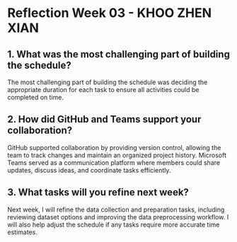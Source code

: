 # Reflection Week 03 - KHOO ZHEN XIAN

## 1. What was the most challenging part of building the schedule?

The most challenging part of building the schedule was deciding the appropriate duration for each task to ensure all activities could be completed on time. 

## 2. How did GitHub and Teams support your collaboration?

GitHub supported collaboration by providing version control, allowing the team to track changes and maintain an organized project history. Microsoft Teams served as a communication platform where members could share updates, discuss ideas, and coordinate tasks efficiently.

## 3. What tasks will you refine next week?

Next week, I will refine the data collection and preparation tasks, including reviewing dataset options and improving the data preprocessing workflow. I will also help adjust the schedule if any tasks require more accurate time estimates.
